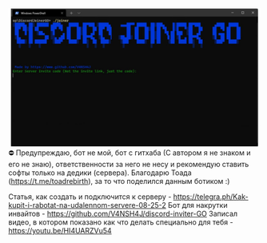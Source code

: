 ![](_attachments/022f781ce2ee01737f50d6c13c56b427.png)
⛔️ Предупреждаю, бот не мой, бот с гитхаба (С автором я не знаком и его не знаю), ответственности за него не несу и рекомендую ставить софты только на дедики (сервера). Благодарю Тоада (https://t.me/toadrebirth), за то что поделился данным ботиком :)

Статья, как создать и подключится к серверу - https://telegra.ph/Kak-kupit-i-rabotat-na-udalennom-servere-08-25-2
Бот для накрутки инвайтов - https://github.com/V4NSH4J/discord-inviter-GO
Записал видео, в котором показано как что делать специально для тебя - https://youtu.be/HI4UARZVu54